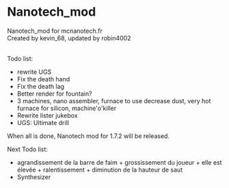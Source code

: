 Nanotech_mod
============

Nanotech_mod for mcnanotech.fr<br>
Created by kevin_68, updated by robin4002<br><br>

Todo list:
* rewrite UGS
* Fix the death hand
* Fix the death lag
* Better render for fountain?
* 3 machines, nano assembler, furnace to use decrease dust, very hot furnace for silicon, machine'o'killer
* Rewrite lister jukebox
* UGS: Ultimate drill

When all is done, Nanotech mod for 1.7.2 will be released.

Next Todo list:
* agrandissement de la barre de faim + grossissement du joueur + elle est élevée + ralentissement + diminution de la hauteur de saut
* Synthesizer